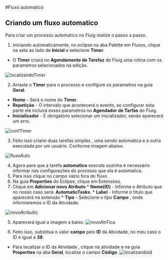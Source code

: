 #Fluxo automatico
## Criando um fluxo automatico

Para criar um processo automatico no Fluig realize o passo a passo.

1. Iniciando automaticamente, no eclipse na aba Palette em Fluxos, clique na seta ao lado de **Inicial** e selecione **Timer**.
  * O **Timer** criará no **Agendamento de Tarefaz** do Fluig uma rotina com os parametros selecionados na edição.

  ![localizandoTimer](https://github.com/robertoShimokawa/Fluig/blob/master/Fluxo%20Automatico/images/localizandoTimer_01.JPG)

2. Arraste o **Timer** para o processo e configure os parametros na guia **Geral**.
  * **Nome** - Será o nome do **Timer**.
  * **Repetição** - O intervalo que acontecerá o evento, ao configurar esta parte ele incluirá esses parametros no **Agendador de Tarfas** do Fluig.
  * **Inicializador** - É obrigatório selecionar um inicializador, senão aparecerá um erro.

  ![confTimer](https://github.com/robertoShimokawa/Fluig/blob/master/Fluxo%20Automatico/images/confTimer_02.JPG)

3. Feito isso criarei duas tarefas simples , uma sendo automatica e a outra executada por um usuário. Conforme imagem abaixo.

  ![fluxoAuto](https://github.com/robertoShimokawa/Fluig/blob/master/Fluxo%20Automatico/images/fluxoAuto_03.JPG)

4. Agora para que a tarefa **automatico** execute sozinha é necessário informar nas configurações do processo que ela é automatica.
  1. Para isso clique no campo vazio fora do fluxo.
  2. Na guia **Properties** do Eclipse, clique em Extensões.
  3. Clique em **Adicionar novo Atributo**
    * **Nome(ID)** - Informe o Atributo que no nosso caso será: **AutomaticTasks**.
    * **Label** - Informe o titulo que aparecerá na extensão
    * **Tipo** - Selecione o tipo **Campo** , onde informaremos o ID da Atividade.
    
![novoAtribulto](https://github.com/robertoShimokawa/Fluig/blob/master/Fluxo%20Automatico/images/nvAtrConf_04.JPG)

5. Aparecerá igual a imagem a baixo.
![novoAtrFica](https://github.com/robertoShimokawa/Fluig/blob/master/Fluxo%20Automatico/images/nvAtrFica_05.JPG)
 
6. Feito isso, substitua o valor **campo** pelo **ID** da Atividade, no meu caso o ID é igual a **38**.
  * Para localizar o ID da Atividade , clique na atividade e na guia **Properties** na aba **Geral**, localize o campo **Código**.
  ![localizandoId](https://github.com/robertoShimokawa/Fluig/blob/master/Fluxo%20Automatico/images/localizandoIdTask_06.JPG)